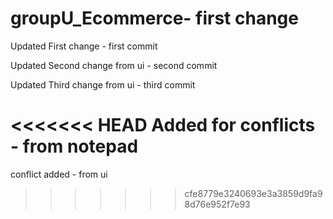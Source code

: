 # groupU_Ecommerce- first change

Updated First change - first commit

Updated Second change from ui - second commit

Updated Third change from ui - third commit

<<<<<<< HEAD
Added for conflicts - from notepad
=======
conflict added - from ui
>>>>>>> cfe8779e3240693e3a3859d9fa98d76e952f7e93
